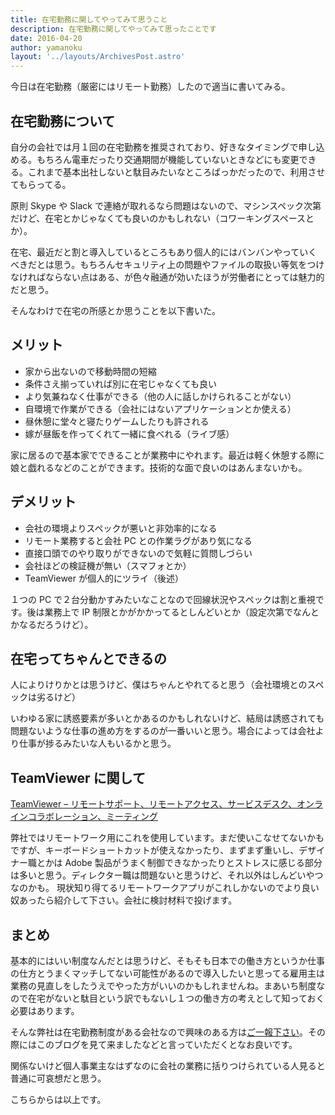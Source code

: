 ```yaml
---
title: 在宅勤務に関してやってみて思うこと
description: 在宅勤務に関してやってみて思ったことです
date: 2016-04-20
author: yamanoku
layout: '../layouts/ArchivesPost.astro'
---
```


今日は在宅勤務（厳密にはリモート勤務）したので適当に書いてみる。

## 在宅勤務について

自分の会社では月１回の在宅勤務を推奨されており、好きなタイミングで申し込める。もちろん電車だったり交通期間が機能していないときなどにも変更できる。これまで基本出社しないと駄目みたいなところばっかだったので、利用させてもらってる。

原則 Skype や Slack で連絡が取れるなら問題はないので、マシンスペック次第だけど、在宅とかじゃなくても良いのかもしれない（コワーキングスペースとか）。

在宅、最近だと割と導入しているところもあり個人的にはバンバンやっていくべきだとは思う。もちろんセキュリティ上の問題やファイルの取扱い等気をつけなければならない点はある、が色々融通が効いたほうが労働者にとっては魅力的だと思う。

そんなわけで在宅の所感とか思うことを以下書いた。

## メリット

- 家から出ないので移動時間の短縮
- 条件さえ揃っていれば別に在宅じゃなくても良い
- より気兼ねなく仕事ができる（他の人に話しかけられることがない）
- 自環境で作業ができる（会社にはないアプリケーションとか使える）
- 昼休憩に堂々と寝たりゲームしたりも許される
- 嫁が昼飯を作ってくれて一緒に食べれる（ライブ感）

家に居るので基本家でできることが業務中にやれます。最近は軽く休憩する際に娘と戯れるなどのことができます。技術的な面で良いのはあんまないかも。

## デメリット

- 会社の環境よりスペックが悪いと非効率的になる
- リモート業務すると会社 PC との作業ラグがあり気になる
- 直接口頭でのやり取りができないので気軽に質問しづらい
- 会社ほどの検証機が無い（スマフォとか）
- TeamViewer が個人的にツライ（後述）

１つの PC で２台分動かすみたいなことなので回線状況やスペックは割と重視です。後は業務上で IP 制限とかがかかってるとしんどいとか（設定次第でなんとかなるだろうけど）。

## 在宅ってちゃんとできるの

人によりけりかとは思うけど、僕はちゃんとやれてると思う（会社環境とのスペックは劣るけど）

いわゆる家に誘惑要素が多いとかあるのかもしれないけど、結局は誘惑されても問題ないような仕事の進め方をするのが一番いいと思う。場合によっては会社より仕事が捗るみたいな人もいるかと思う。

## TeamViewer に関して

[TeamViewer – リモートサポート、リモートアクセス、サービスデスク、オンラインコラボレーション、ミーティング](https://www.teamviewer.com/ja/)

弊社ではリモートワーク用にこれを使用しています。まだ使いこなせてないかもですが、キーボードショートカットが使えなかったり、まずまず重いし、デザイナー職とかは Adobe 製品がうまく制御できなかったりとストレスに感じる部分は多いと思う。ディレクター職は問題ないと思うけど、それ以外はしんどいやつなのかも。
現状知り得てるリモートワークアプリがこれしかないのでより良い奴あったら紹介して下さい。会社に検討材料で投げます。

## まとめ

基本的にはいい制度なんだとは思うけど、そもそも日本での働き方というか仕事の仕方とうまくマッチしてない可能性があるので導入したいと思ってる雇用主は業務の見直しをしたうえでやった方がいいのかもしれませんね。まあいち制度なので在宅がないと駄目という訳でもないし１つの働き方の考えとして知っておく必要はあります。

そんな弊社は在宅勤務制度がある会社なので興味のある方は[ご一報下さい](http://www.geek.co.jp/)。その際にはこのブログを見て来ましたなどと言っていただくとなお良いです。

関係ないけど個人事業主なはずなのに会社の業務に括りつけられている人見ると普通に可哀想だと思う。

こちらからは以上です。
